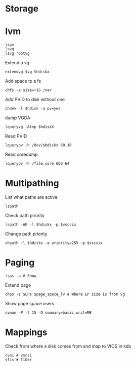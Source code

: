 Storage
======================================

# lvm

```
lspv
lsvg
lsvg rootvg
```

Extend a vg
```
extendvg $vg $hdiskx
```

Add space to a fs
```
chfs -a size=+1G /var
```

Add PVID to disk without one
```
chdev -l $hdisk -a pv=yes
```

dump VGDA
```
lqueryvg -Atvp $hdiskX
```

Read PVID
```
lquerypv -h /dev/$hdiskx 80 10
```

Read coredump
```
lquerypv -h /file.core 6b0 64
```

# Multipathing

List what paths are active
```
lspath
```

Check path priority
```
lspath -AE -l $hdiskx -p $vscsix
```

Change path priority
```
chpath -l $hdiskx -a priority=255 -p $vscsix
```

# Paging
```
lsps -a # Show
```

Extend page
```
chps -s $LPs $page_space_lv # Where LP size is from vg
```

Show page space users
```
svmon -P -t 15 -O summary=basic,unit=MB
```

# Mappings

Check from where a disk comes from and map to VIOS in kdb
```
cvai # vscsi
vfcs # fiber
```
